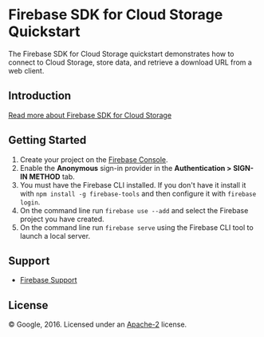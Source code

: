 Firebase SDK for Cloud Storage Quickstart
=========================================

The Firebase SDK for Cloud Storage  quickstart demonstrates how to connect to Cloud Storage, store data, and retrieve a download URL from a web client.

Introduction
------------

[Read more about Firebase SDK for Cloud Storage ](https://firebase.google.com/docs/storage/)

Getting Started
---------------

 1. Create your project on the [Firebase Console](https://console.firebase.google.com).
 1. Enable the **Anonymous** sign-in provider in the **Authentication > SIGN-IN METHOD** tab.
 1. You must have the Firebase CLI installed. If you don't have it install it with `npm install -g firebase-tools` and then configure it with `firebase login`.
 1. On the command line run `firebase use --add` and select the Firebase project you have created.
 1. On the command line run `firebase serve` using the Firebase CLI tool to launch a local server.

Support
-------

- [Firebase Support](https://firebase.google.com/support/)

License
-------

© Google, 2016. Licensed under an [Apache-2](../LICENSE) license.
